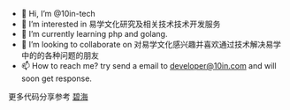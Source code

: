 - 👋 Hi, I’m @10in-tech
- 👀 I’m interested in 易学文化研究及相关技术技术开发服务
- 🌱 I’m currently learning php and golang.
- 💞️ I’m looking to collaborate on 对易学文化感兴趣并喜欢通过技术解决易学中的的各种问题的朋友
- 📫 How to reach me? try send a email to developer@10in.com and will soon get response.


更多代码分享参考 [碧海](https://github.com/10-in)


<!---
10in-tech/10in-tech is a ✨ special ✨ repository because its `README.md` (this file) appears on your GitHub profile.
You can click the Preview link to take a look at your changes.
--->

